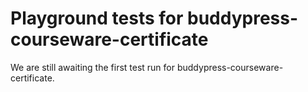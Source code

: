 # Playground tests for buddypress-courseware-certificate
We are still awaiting the first test run for buddypress-courseware-certificate.
